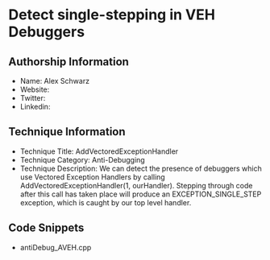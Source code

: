 # Detect single-stepping in VEH Debuggers

## Authorship Information
* Name: Alex Schwarz
* Website: 
* Twitter:
* Linkedin:
  
## Technique Information
* Technique Title: AddVectoredExceptionHandler
* Technique Category: Anti-Debugging
* Technique Description: We can detect the presence of debuggers which use Vectored Exception Handlers by calling AddVectoredExceptionHandler(1, ourHandler). Stepping through code after this call has taken place will produce an EXCEPTION_SINGLE_STEP exception, which is caught by our top level handler.

## Code Snippets
* antiDebug_AVEH.cpp
